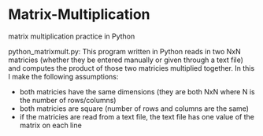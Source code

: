 # Matrix-Multiplication
matrix multiplication practice in Python

python_matrixmult.py: 
This program written in Python reads in two NxN matricies (whether they be entered manually or given through a text file) and computes the product of those two matricies multiplied together. 
In this I make the following assumptions:
- both matricies have the same dimensions (they are both NxN where N is the number of rows/columns)
- both matricies are square (number of rows and columns are the same)
- if the matricies are read from a text file, the text file has one value of the matrix on each line
